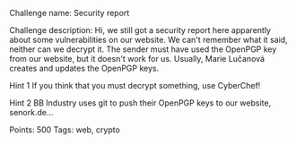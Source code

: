 Challenge name: Security report

Challenge description:
Hi, we still got a security report here apparently about some vulnerabilities on our website. We can't remember what it said, neither can we decrypt it. The sender must have used the OpenPGP key from our website, but it doesn't work for us.
Usually, Marie Lučanová creates and updates the OpenPGP keys.

Hint 1
If you think that you must decrypt something, use CyberChef!

Hint 2
BB Industry uses git to push their OpenPGP keys to our website, senork.de...

Points: 500
Tags: web, crypto

<content>